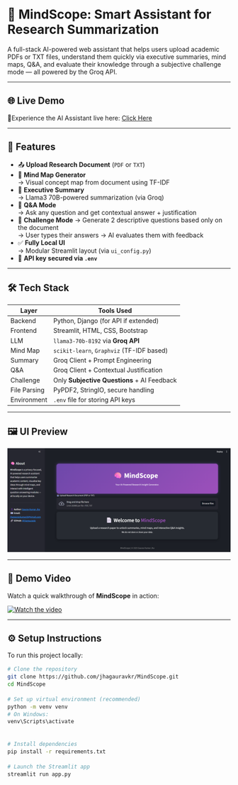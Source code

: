 # 🧠 MindScope: Smart Assistant for Research Summarization

A full-stack AI-powered web assistant that helps users upload academic PDFs or TXT files, understand them quickly via executive summaries, mind maps, Q&A, and evaluate their knowledge through a subjective challenge mode — all powered by the Groq API.

---

## 🌐 Live Demo

🔗Experience the AI Assistant live here: [Click Here](https://jhagauravkr-mindscope.streamlit.app/)

---


## 🚀 Features

- 📤 **Upload Research Document** (`PDF` or `TXT`)
- 🧠 **Mind Map Generator**  
  → Visual concept map from document using TF-IDF
- 📄 **Executive Summary**  
  → Llama3 70B-powered summarization (via Groq)
- 💬 **Q&A Mode**  
  → Ask any question and get contextual answer + justification
- 🎯 **Challenge Mode**
  → Generate 2 descriptive questions based only on the document  
  → User types their answers → AI evaluates them with feedback
- ✅ **Fully Local UI**  
  → Modular Streamlit layout (via `ui_config.py`)
- 🔐 **API key secured via `.env`**

---

## 🛠️ Tech Stack

| Layer       | Tools Used                                  |
|-------------|----------------------------------------------|
| Backend     | Python, Django (for API if extended)         |
| Frontend    | Streamlit, HTML, CSS, Bootstrap              |
| LLM         | `llama3-70b-8192` via **Groq API**           |
| Mind Map    | `scikit-learn`, `Graphviz` (TF-IDF based)    |
| Summary     | Groq Client + Prompt Engineering             |
| Q&A         | Groq Client + Contextual Justification       |
| Challenge   | Only **Subjective Questions** + AI Feedback  |
| File Parsing| PyPDF2, StringIO, secure handling            |
| Environment | `.env` file for storing API keys             |

---


## 🖼️ UI Preview

![MindScope Screenshot](preview-screenshot.png) 


---



## 🎥 Demo Video

Watch a quick walkthrough of **MindScope** in action:

[![Watch the video](https://img.youtube.com/vi/JxIVDbjs9Qw/hqdefault.jpg)](https://youtu.be/JxIVDbjs9Qw)



---

## ⚙️ Setup Instructions

To run this project locally:

```bash
# Clone the repository
git clone https://github.com/jhagauravkr/MindScope.git
cd MindScope

# Set up virtual environment (recommended)
python -m venv venv
# On Windows:
venv\Scripts\activate


# Install dependencies
pip install -r requirements.txt

# Launch the Streamlit app
streamlit run app.py


